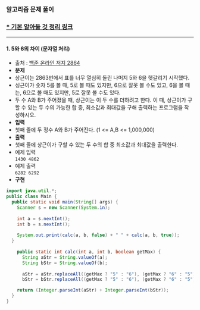 ### 알고리즘 문제 풀이 
### [* 기본 알아둘 것 정리 링크](https://github.com/ksu3101/TIL/blob/master/Algorithm/base.md)  
---

#### 1. 5와 6의 차이 (문자열 처리)
- 출처 : [백준 온라인 저지 2864](https://www.acmicpc.net/problem/2864)
- **문제**
 - 상근이는 2863번에서 표를 너무 열심히 돌린 나머지 5와 6을 헷갈리기 시작했다.
 - 싱근이가 숫자 5를 볼 때, 5로 볼 때도 있지만, 6으로 잘못 볼 수도 있고, 6을 볼 때는, 6으로 볼 때도 있지만, 5로 잘못 볼 수도 있다.
 - 두 수 A와 B가 주어졌을 때, 상근이는 이 두 수를 더하려고 한다. 이 때, 상근이가 구할 수 있는 두 수의 가능한 합 중, 최소값과 최대값을 구해 출력하는 프로그램을 작성하시오.
- **입력**
 - 첫째 줄에 두 정수 A와 B가 주어진다. (1 <= A,B <= 1,000,000)
- **출력**
 - 첫째 줄에 상근이가 구할 수 있는 두 수의 합 중 최소값과 최대값을 출력한다.
 - 예제 입력  
 `1430 4862`
 - 예제 출력  
 `6282 6292`
- **구현**
```java
import java.util.*;
public class Main {
  public static void main(String[] args) {
    Scanner s = new Scanner(System.in);
    
    int a = s.nextInt();
    int b = s.nextInt();
    
    System.out.print(calc(a, b, false) + " " + calc(a, b, true));
  }
	
	public static int calc(int a, int b, boolean getMax) {
	  String aStr = String.valueOf(a);
	  String bStr = String.valueOf(b);
	  
	  aStr = aStr.replaceAll((getMax ? "5" : "6"), (getMax ? "6" : "5"));
	  bStr = bStr.replaceAll((getMax ? "5" : "6"), (getMax ? "6" : "5"));

    return (Integer.parseInt(aStr) + Integer.parseInt(bStr));
  }
}
```
